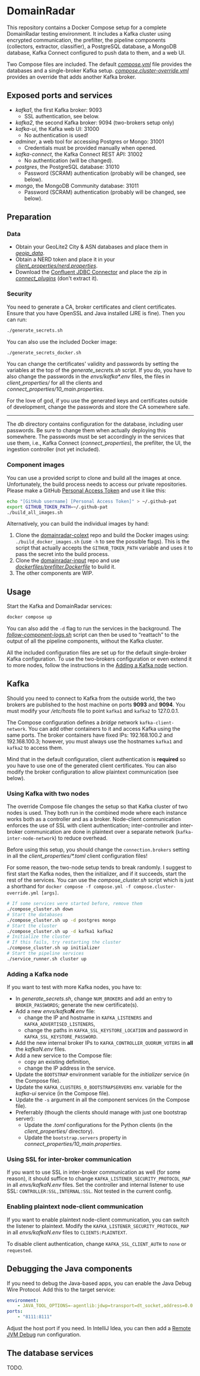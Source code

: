 # DomainRadar

This repository contains a Docker Compose setup for a complete DomainRadar testing environment. It includes a Kafka cluster using encrypted communication, the prefilter, the pipeline components (collectors, extractor, classifier), a PostgreSQL database, a MongoDB database, Kafka Connect configured to push data to them, and a web UI.

Two Compose files are included. The default [*compose.yml*](./compose.yml) file provides the databases and a single-broker Kafka setup. [*compose.cluster-override.yml*](./compose.cluster-override.yml) provides an override that adds another Kafka broker.

## Exposed ports and services

- _kafka1_, the first Kafka broker: 9093
    - SSL authentication, see below.
- _kafka2_, the second Kafka broker: 9094 (two-brokers setup only)
- _kafka-ui_, the Kafka web UI: 31000
    - No authentication is used!
- _adminer_, a web tool for accessing Postgres or Mongo: 31001
    - Credentials must be provided manually when opened.
- _kafka-connect_, the Kafka Connect REST API: 31002
    - No authentication (will be changed).
- _postgres_, the PostgreSQL database: 31010
    - Password (SCRAM) authentication (probably will be changed, see below).
- _mongo_, the MongoDB Community database: 31011
    - Password (SCRAM) authentication (probably will be changed, see below).

## Preparation

### Data

- Obtain your GeoLite2 City & ASN databases and place them in [*geoip\_data*](./geoip_data/).
- Obtain a NERD token and place it in your [*client\_properties/nerd.properties*](./client_properties/nerd.properties).
- Download the [Confluent JDBC Connector](https://www.confluent.io/hub/confluentinc/kafka-connect-jdbc) and place the zip in [*connect\_plugins*](./connect_plugins/) (don't extract it).

### Security

You need to generate a CA, broker certificates and client certificates. Ensure that you have OpenSSL and Java installed (JRE is fine). Then you can run:

```bash
./generate_secrets.sh
``` 

You can also use the included Docker image:

```bash
./generate_secrets_docker.sh
```

You can change the certificates' validity and passwords by setting the variables at the top of the *generate_secrets.sh* script. If you do, you have to also change the passwords in the _envs/kafka\*.env_ files, the files in _client\_properties/_ for all the clients and _connect\_properties/10\_main.properties_.

For the love of god, if you use the generated keys and certificates outside of development, change the passwords and store the CA somewhere safe.

---

The _db_ directory contains configuration for the database, including user passwords. Be sure to change them when actually deploying this somewhere. The passwords must be set accordingly in the services that use them, i.e., Kafka Connect (*connect_properties*), the prefilter, the UI, the ingestion controller (not yet included).

### Component images

You can use a provided script to clone and build all the images at once. Unfortunately, the build process needs to access our private repositories. Please make a GitHub [Personal Access Token](https://github.com/settings/tokens/new) and use it like this:

```bash
echo "[GitHub username] [Personal Access Token]" > ~/.github-pat
export GITHUB_TOKEN_PATH=~/.github-pat
./build_all_images.sh
```

Alternatively, you can build the individual images by hand:

1. Clone the [domainradar-colext](https://github.com/nesfit/domainradar-colext/) repo and build the Docker images using:  `./build_docker_images.sh` (use `-h` to see the possible flags). This is the script that actually accepts the `GITHUB_TOKEN_PATH` variable and uses it to pass the secret into the build process.
2. Clone the [domainradar-input](https://github.com/nesfit/domainradar-input) repo and use [*dockerfiles/prefilter.Dockerfile*](./dockerfiles/prefilter.Dockerfile) to build it.
3. The other components are WIP.

## Usage

Start the Kafka and DomainRadar services:

```bash
docker compose up
```

You can also add the `-d` flag to run the services in the background. The [*follow-component-logs.sh*](./follow-component-logs.sh) script can then be used to “reattach” to the output of all the pipeline components, without the Kafka cluster.

All the included configuration files are set up for the default single-broker Kafka configuration. To use the two-brokers configuration or even extend it to more nodes, follow the instructions in the [Adding a Kafka node](#adding-a-kafka-node) section.

## Kafka

Should you need to connect to Kafka from the outside world, the two brokers are published to the host machine on ports **9093** and **9094**. You must modify your */etc/hosts* file to point `kafka1` and `kafka2` to 127.0.0.1.

The Compose configuration defines a *bridge* network `kafka-client-network`. You can add other containers to it and access Kafka using the same ports. The broker containers have fixed IPs: 192.168.100.2 and 192.168.100.3; however, you must always use the hostnames `kafka1` and `kafka2` to access them.

Mind that in the default configuration, client authentication is **required** so you have to use one of the generated client certificates. You can also modify the broker configuration to allow plaintext communication (see below).

### Using Kafka with two nodes

The override Compose file changes the setup so that Kafka cluster of two nodes is used. They both run in the combined mode where each instance works both as a controller and as a broker. Node-client communication enforces the use of SSL with client authentication; inter-controller and inter-broker communication are done in plaintext over a separate network (`kafka-inter-node-network`) to reduce overhead.

Before using this setup, you should change the `connection.brokers` setting in all the *client\_properties/\*.toml* client configuration files! 

For some reason, the two-node setup tends to break randomly. I suggest to first start the Kafka nodes, then the initializer, and if it succeeds, start the rest of the services. You can use the *compose_cluster.sh* script which is just a shorthand for `docker compose -f compose.yml -f compose.cluster-override.yml [args]`.

```bash
# If some services were started before, remove them
./compose_cluster.sh down
# Start the databases
./compose_cluster.sh up -d postgres mongo
# Start the cluster
./compose_cluster.sh up -d kafka1 kafka2
# Initialize the cluster
# If this fails, try restarting the cluster
./compose_cluster.sh up initializer
# Start the pipeline services
./service_runner.sh cluster up
```

### Adding a Kafka node

If you want to test with more Kafka nodes, you have to:
- In *generate_secrets.sh*, change `NUM_BROKERS` and add an entry to `BROKER_PASSWORDS`; generate the new certificate(s).
- Add a new _envs/kafka**N**.env_ file:
    - change the IP and hostname in `KAFKA_LISTENERS` and `KAFKA_ADVERTISED_LISTENERS`,
    - change the paths in `KAFKA_SSL_KEYSTORE_LOCATION` and password in `KAFKA_SSL_KEYSTORE_PASSWORD`.
- Add the new internal broker IPs to `KAFKA_CONTROLLER_QUORUM_VOTERS` in **all** the *kafkaN.env* files.
- Add a new service to the Compose file:
    - copy an existing definition,
    - change the IP address in the service.
- Update the `BOOTSTRAP` environment variable for the _initializer_ service (in the Compose file).
- Update the `KAFKA_CLUSTERS_0_BOOTSTRAPSERVERS` env. variable for the _kafka-ui_ service (in the Compose file).
- Update the `-s` argument in all the component services (in the Compose file).
- Preferrably (though the clients should manage with just one bootstrap server):
    - Update the *.toml* configurations for the Python clients (in the *client\_properties/* directory).
    - Update the `bootstrap.servers` property in _connect\_properties/10\_main.properties_.

### Using SSL for inter-broker communication

If you want to use SSL in inter-broker communication as well (for some reason), it should suffice to change `KAFKA_LISTENER_SECURITY_PROTOCOL_MAP` in all *envs/kafkaN.env* files. Set the controller and internal listener to use SSL: `CONTROLLER:SSL,INTERNAL:SSL`. Not tested in the current config.

### Enabling plaintext node-client communication

If you want to enable plaintext node-client communication, you can switch the listener to plaintext. Modify the `KAFKA_LISTENER_SECURITY_PROTOCOL_MAP` in all *envs/kafkaN.env* files to `CLIENTS:PLAINTEXT`.

To disable client authentication, change `KAFKA_SSL_CLIENT_AUTH` to `none` or `requested`.

## Debugging the Java components

If you need to debug the Java-based apps, you can enable the Java Debug Wire Protocol. Add this to the target service:

```yaml
environment:
    - JAVA_TOOL_OPTIONS=-agentlib:jdwp=transport=dt_socket,address=0.0.0.0:8111,server=y,suspend=n
ports:
    - "8111:8111"
```

Adjust the host port if you need. In IntelliJ Idea, you can then add a [Remote JVM Debug](https://www.jetbrains.com/help/idea/tutorial-remote-debug.html#create-run-configurations) run configuration.

## The database services

TODO.
